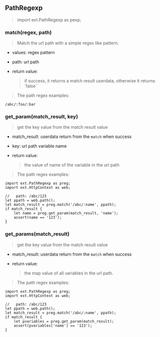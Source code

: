 ## PathRegexp
> import ext.PathRegexp as pexp;


### match(regex, path)
> Match the url path with a simple regex like pattern.

- values: regex pattern
- path: url path

- return value:
  > if success, it returns a match result userdata, otherwise it returns `false``

> The path regex examples:
```
/abc/:foo/:bar

```

### get\_param(match_result, key)
> get the key value from the match result value

- match_result: userdata return from the `match` when success
- key: url path variable name

- return value:
  > the value of name of the variable in the url path

> The path regex examples:
```
import ext.PathRegexp as preg;
import ext.HttpContext as web;

//   path: /abc/123
let ppath = web.path();
let match_result = preg.match('/abc/:name', ppath);
if match_result {
    let name = preg.get_param(match_result, 'name');
    assert(name == '123');
}

```

### get\_params(match_result)
> get the key value from the match result value

- match_result: userdata return from the `match` when success

- return value:
  > the map value of all variables in the url path.

> The path regex examples:
```
import ext.PathRegexp as preg;
import ext.HttpContext as web;

//   path: /abc/123
let ppath = web.path();
let match_result = preg.match('/abc/:name', ppath);
if match_result {
    let pvariables = preg.get_param(match_result);
    assert(pvariables['name'] == '123');
}

```




